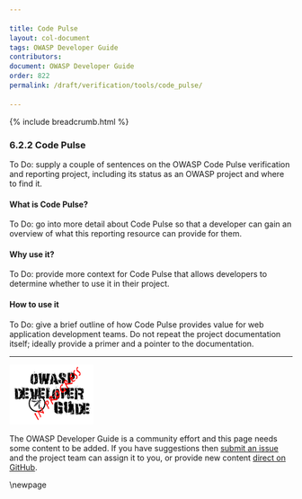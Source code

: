 ```yaml
---

title: Code Pulse
layout: col-document
tags: OWASP Developer Guide
contributors:
document: OWASP Developer Guide
order: 822
permalink: /draft/verification/tools/code_pulse/

---
```


{% include breadcrumb.html %}

### 6.2.2 Code Pulse

To Do: supply a couple of sentences on the OWASP Code Pulse verification and reporting project,
including its status as an OWASP project and where to find it.

#### What is Code Pulse?

To Do: go into more detail about Code Pulse so that a developer
can gain an overview of what this reporting resource can provide for them.

#### Why use it?

To Do: provide more context for Code Pulse that allows developers to determine whether to use it in their project.

#### How to use it

To Do: give a brief outline of how Code Pulse provides value for web application development teams.
Do not repeat the project documentation itself; ideally provide a primer and a pointer to the documentation.

----

![Developer Guide](../../../assets/images/dg_wip.png "OWASP Developer Guide")

The OWASP Developer Guide is a community effort and this page needs some content to be added.
If you have suggestions then [submit an issue][issue080202] and the project team can assign it to you,
or provide new content [direct on GitHub][edit080202].

[issue080202]: https://github.com/OWASP/www-project-developer-guide/issues/new?labels=enhancement&template=request.md&title=Update:%2008-verification/02-tools/02-code-pulse
[edit080202]: https://github.com/OWASP/www-project-developer-guide/blob/main/draft/08-verification/02-tools/02-code-pulse.md

\newpage
